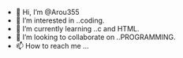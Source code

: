 - 👋 Hi, I’m @Arou355
- 👀 I’m interested in ..coding.
- 🌱 I’m currently learning ..c and HTML.
- 💞️ I’m looking to collaborate on ..PROGRAMMING.
- 📫 How to reach me ...

<!---
Arou355/Arou355 is a ✨ special ✨ repository because its `README.md` (this file) appears on your GitHub profile.
You can click the Preview link to take a look at your changes.
--->
